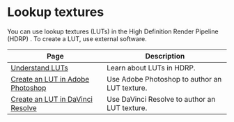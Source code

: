 # Lookup textures

You can use lookup textures (LUTs) in the High Definition Render Pipeline (HDRP) . To create a LUT, use external software. 

|Page|Description|
|-|-|
|[Understand LUTs](rendering-luts-understand.md)|Learn about LUTs in HDRP.|
|[Create an LUT in Adobe Photoshop](LUT-Authoring-Photoshop.md)|Use Adobe Photoshop to author an LUT texture.|
|[Create an LUT in DaVinci Resolve](LUT-Authoring-Resolve.md)|Use DaVinci Resolve to author an LUT texture.|


